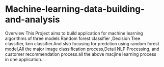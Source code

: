 # Machine-learning-data-building-and-analysis

Overview This Project aims to build application for machine learning algorithms of three models Random forest classifier ,Decision Tree classifier, knn classifier.And slso focusing for predction using random forest model,All the major image classification process,Detail NLP Processing, and customer recommendation process.all the above macjine learning process in one application.
